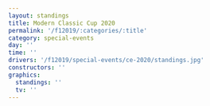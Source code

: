 ```yaml
---
layout: standings
title: Modern Classic Cup 2020
permalink: '/f12019/:categories/:title'
category: special-events
day: ''
time: ''
drivers: '/f12019/special-events/ce-2020/standings.jpg'
constructors: ''
graphics:
  standings: ''
  tv: ''
---
```


